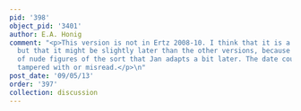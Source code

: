 ```yaml
---
pid: '398'
object_pid: '3401'
author: E.A. Honig
comment: "<p>This version is not in Ertz 2008-10. I think that it is a real Jan Brueghel
  but that it might be slightly later than the other versions, because it has a tangle
  of nude figures of the sort that Jan adapts a bit later. The date could have been
  tampered with or misread.</p>\n"
post_date: '09/05/13'
order: '397'
collection: discussion
---
```

